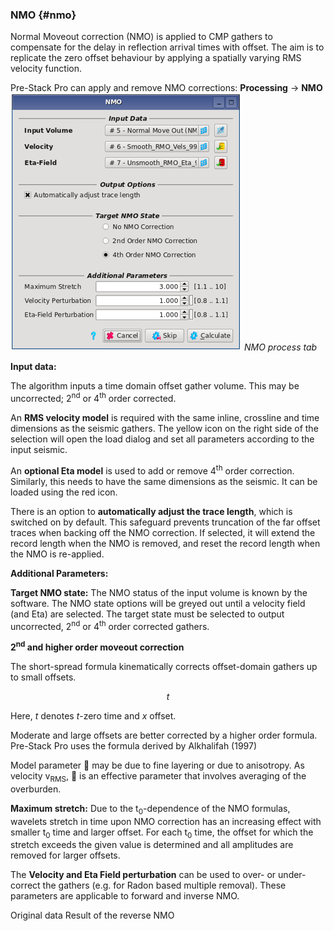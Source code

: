 ### NMO {#nmo}

Normal Moveout correction (NMO) is applied to CMP gathers to compensate for the delay in reflection arrival times with offset. The aim is to replicate the zero offset behaviour by applying a spatially varying RMS velocity function. 

Pre-Stack Pro can apply and remove NMO corrections:  **Processing** → **NMO**
<br />
![](/assets/001_Processing.PNG)
_NMO process tab_
<br />

**Input data:**

The algorithm inputs a time domain offset gather volume. This may be uncorrected; 2<sup>nd</sup> or 4<sup>th</sup> order corrected. 

An **RMS velocity model** is required with the same inline, crossline and time dimensions as the seismic gathers. The yellow icon on the right side of the selection will open the load dialog and set all parameters according to the input seismic.

An **optional Eta model** is used to add or remove 4<sup>th</sup> order correction. Similarly, this needs to have the same dimensions as the seismic. It can be loaded using the red icon.

There is an option to **automatically adjust the trace length**, which is switched on by default. This safeguard prevents truncation of the far offset traces when backing off the NMO correction. If selected, it will extend the record length when the NMO is removed, and reset the record length when the NMO is re-applied. 

**Additional Parameters:**

**Target NMO state:** The NMO status of the input volume is known by the software. The NMO state options will be greyed out until a velocity field (and Eta) are selected. The target state must be selected to output uncorrected, 2<sup>nd</sup> or 4<sup>th</sup> order corrected gathers.

**2<sup>nd</sup> and higher order moveout correction**

The short-spread formula kinematically corrects offset-domain gathers up to small offsets.



$$
t
$$



Here, _t_ denotes _t_-zero time and _x_ offset.

Moderate and large offsets are better corrected by a higher order formula. Pre-Stack Pro uses the formula derived by Alkhalifah (1997)

Model parameter  may be due to fine layering or due to anisotropy. As velocity v<sub>RMS</sub>,  is an effective parameter that involves averaging of the overburden.

**Maximum stretch:** Due to the t<sub>0</sub>-dependence of the NMO formulas, wavelets stretch in time upon NMO correction has an increasing effect with smaller t<sub>0</sub> time and larger offset. For each t<sub>0</sub> time, the offset for which the stretch exceeds the given value is determined and all amplitudes are removed for larger offsets.

The **Velocity and Eta Field perturbation** can be used to over- or under-correct the gathers (e.g. for Radon based multiple removal). These parameters are applicable to forward and inverse NMO.

Original data Result of the reverse NMO